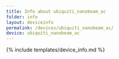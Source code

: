 ```yaml
---
title: Info about ubiquiti_nanobeam_ac
folder: info
layout: deviceinfo
permalink: /devices/ubiquiti_nanobeam_ac/
device: ubiquiti_nanobeam_ac
---
```

{% include templates/device_info.md %}
